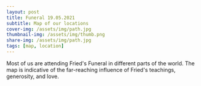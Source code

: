 ```yaml
---
layout: post
title: Funeral 19.05.2021
subtitle: Map of our locations
cover-img: /assets/img/path.jpg
thumbnail-img: /assets/img/thumb.png
share-img: /assets/img/path.jpg
tags: [map, location]
---
```


Most of us are attending Fried's Funeral in different parts of the world. The map is indicative of the far-reaching influence of Fried's teachings, generosity, and love.



<meta charset="utf-8">
<head>
<!-- Load d3.js and the geo projection plugin -->
<script src="https://d3js.org/d3.v4.js"></script>
<script src="https://d3js.org/d3-geo-projection.v2.min.js"></script>
<script src="https://d3js.org/d3-scale-chromatic.v1.min.js"></script>
<style>
  .tooltip {
  position: absolute;
  width: 160px;
  height: auto;
  background: #fdfdfd;
  border-radius:3px;
  pointer-events: auto;
  padding: 2px;       
  font: 11px sans-serif;
  text-align: left;
  color: black;
  padding: 10px;
      }

.tooltip a {
  color: gray;
  text-decoration: none;
  border: none;
}

.tooltip a:hover {
  color: black;
  text-decoration: none;
}

.t_pni {
  margin-bottom: 0px;
  font: 10px sans-serif;
  font-weight: 600;
  color: #1D1D1D;
}

.t_head {
  margin-bottom: 0px;
  font: 10px sans-serif;
  font-weight: 300;
  color: #434343;
}

.t_date {
  margin-top: -8px;
  font: 9px sans-serif;
  -moz-text-decoration-line: underline;
-moz-text-decoration-style: dashed;
  color: #AEAEAE;
}

.t_label {
  font: 9px sans-serif;
  color: #363636;
}

.legend {
  position:absolute;
  margin: 15px;
}
  </style>
</head>

<body>
<!-- Create a div where the circle will take place -->
<div id="map_frame"></div>

<script>
var width = 700,
    height = 400;
    
var svg = d3.select("#map_frame")
          .append("svg")
          .attr("width", width)
          .attr("height", height)
          .style("border","none") 
          .style("background-color", "none")
          .call(d3.zoom()
                 .on("zoom", function () {
          svg.attr("transform", d3.event.transform)
                 })
                 .scaleExtent([1,12])
                 .translateExtent([[0,0],[width,height]])
               
               )
          .append("g");
          

var projection = d3.geoMercator()
    .center([0,20])                // GPS of location to zoom on
    .scale(99)                       // This is like the zoom
    .translate([ width/2, height/2 ])
    .precision(0.1);

function drawRussiaBoundaries() {
      // define the path generator (this should really be at the top)
      var path = d3.geoPath()
          .projection(projection);
    
      // send a JSON request to get the russian boundaries  
      var BoundariesURL = "https://raw.githubusercontent.com/holtzy/D3-graph-gallery/master/DATA/world.geojson";
      
      d3.json(BoundariesURL, function(dataGeo) {
        
        // create a group <g> element at the front of the SVG
        // (this ensures that our country boundaries will be below everything else)
// Draw the map
  svg.append("g")
      .selectAll("path")
      .data(dataGeo.features)
      .enter()
      .append("path")
        .attr("fill", "#b8b8b8")
        .attr("d", d3.geoPath()
            .projection(projection)
        )
      .style("stroke", "none")
      .style("opacity", .3)
      });

    }

    drawRussiaBoundaries();

    
// points data CSV path

var pointsData = "https://raw.githubusercontent.com/anetobradley/anetobradley.github.io/master/Augenbroe_points.csv?token=APZRUCDF6T45HMDGRH5YQQ3AVT4XQ";

// category colors

var colorScale = d3.scaleOrdinal()
  .domain(["friend", "collaborator", "student"])
  .range(["red", "blue","green"]); //color of categories

// tooltip

var tooltip = d3.select("body").append("div") 
        .attr("class", "tooltip")       
        .style("opacity", 0);

// read CSV and map the dots

d3.csv(pointsData, function(data) {
  data.forEach(function(d) {
    d.lat = +d.lat;
    d.lon = +d.lon;
  });
  
  svg.selectAll("circle")
        .data(data)
        .enter().append("svg:circle")
        .attr("cx", function(d) {var x = projection([d.lon,d.lat])[0]; return x;})
        .attr("cy", function(d) {var y = projection([d.lon,d.lat])[1]; return y;})
        .attr("r", 3)
        .style("fill", function(d){return colorScale(d.connection);})
        .style("stroke", "none")
        .style("stroke-width", 2)
        .style("opacity", 0.5)
        
        .on("mouseover", function(d) {     // tooltip interactive
            //d3.select(this).attr("r",5)
            tooltip.style("opacity", 0.95);   
            tooltip.html('<div class="t_pni">'+d.institute+'</div>'//+ // agency
                         //'<div class="t_head">'+d.institute+'</div>'
                         ) // date
            .attr("id","tool")
            .style("left", (d3.event.pageX+0) + "px")   
            .style("top", (d3.event.pageY-30) + "px")
            .style("display", "block")
            d3.selectAll("#tool")
            .on("mouseover", function(d) {
              tooltip.style("opacity", 0.95)
              .style("display", "block");
            });
              d3.selectAll("#tool").on("mouseout", function(d) {
              tooltip.style("opacity", 0)
              .style("display", "none");
            });
          });
});
</script>
</body>


